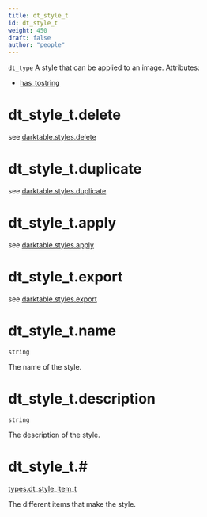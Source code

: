 ```yaml
---
title: dt_style_t
id: dt_style_t
weight: 450
draft: false
author: "people"
---
```


`dt_type`
A style that can be applied to an image.
Attributes:

* [has_tostring](../attributes#has_tostring)

# dt_style_t.delete
see [darktable.styles.delete](../../darktable/darktable.styles#darktablestylesdelete)

# dt_style_t.duplicate
see [darktable.styles.duplicate](../../darktable/darktable.styles#darktablestylesduplicate)

# dt_style_t.apply
see [darktable.styles.apply](../../darktable/darktable.styles#darktablestylesapply)

# dt_style_t.export
see [darktable.styles.export](../../darktable/darktable.styles#darktablestylesexport)

# dt_style_t.name

`string`

The name of the style.

# dt_style_t.description

`string`

The description of the style.

# dt_style_t.#

[types.dt_style_item_t](../types/dt_style_item_t)

The different items that make the style.

